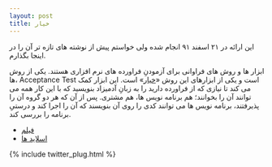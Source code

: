 ```yaml
---
layout: post
title: خیار
---
```


این ارائه در ۲۱ اسفند ۹۱ انجام شده ولی خواستم پیش از نوشته های تازه تر آن را در اینجا بگذارم.

ابزار ها و روش های فراوانی برای آزمودنِ فراورده های نرم افزاری هستند. یکی از روش ها، Acceptance Test است و یکی از ابزارهای این روش «[خیار][cucumber]» است. این ابزار کمک می کند تا نیازی که از فراورده دارید را به زبانِ آدمیزاد بنویسید که با این کار همه می توانند آن را بخوانند؛ هم برنامه نویس ها، هم مشتری. پس از آن که هر دو گروه آن را پذیرفتند، برنامه نویس ها می توانند کدی را روی آن بنویسند که آن را اجرا کند و درستیِ برنامه را بررسی کند.

* [فیلم](https://vimeo.com/behrang/cucumber)
* [اسلاید ها](http://behrang.github.io/presentations/cucumber/2013-03-12/)

{% include twitter_plug.html %}

[cucumber]: http://cukes.info/
